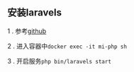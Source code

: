 ## 安装laravels
1 . 参考[github](https://github.com/hhxsv5/laravel-s)

2 . 进入容器中`docker exec -it mi-php sh`

3 . 开启服务`php bin/laravels start`
